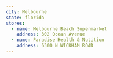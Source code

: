```yaml
---
city: Melbourne
state: florida
stores:
  - name: Melbourne Beach Supermarket
    address: 302 Ocean Avenue
  - name: Paradise Health & Nutition
    address: 6300 N WICKHAM ROAD
---
```

